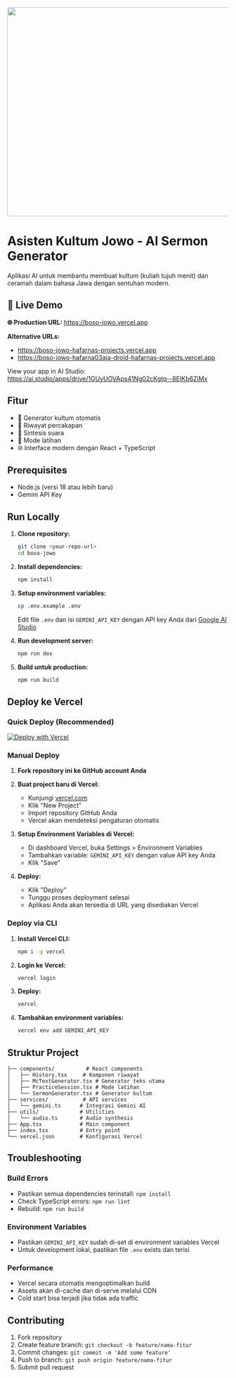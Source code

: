 <div align="center">
<img width="1200" height="475" alt="GHBanner" src="https://github.com/user-attachments/assets/0aa67016-6eaf-458a-adb2-6e31a0763ed6" />
</div>

# Asisten Kultum Jowo - AI Sermon Generator

Aplikasi AI untuk membantu membuat kultum (kuliah tujuh menit) dan ceramah dalam bahasa Jawa dengan sentuhan modern.

## 🚀 **Live Demo**
**🌐 Production URL:** https://boso-jowo.vercel.app

**Alternative URLs:**
- https://boso-jowo-hafarnas-projects.vercel.app
- https://boso-jowo-hafarna03aja-droid-hafarnas-projects.vercel.app

View your app in AI Studio: https://ai.studio/apps/drive/1GUyUOVAps41Ng02cKgtq--8EIKb6ZiMx

## Fitur

- 🎯 Generator kultum otomatis
- 🔄 Riwayat percakapan
- 🎵 Sintesis suara
- 📝 Mode latihan
- 🌐 Interface modern dengan React + TypeScript

## Prerequisites

- Node.js (versi 18 atau lebih baru)
- Gemini API Key

## Run Locally

1. **Clone repository:**
   ```bash
   git clone <your-repo-url>
   cd boso-jowo
   ```

2. **Install dependencies:**
   ```bash
   npm install
   ```

3. **Setup environment variables:**
   ```bash
   cp .env.example .env
   ```
   Edit file `.env` dan isi `GEMINI_API_KEY` dengan API key Anda dari [Google AI Studio](https://makersuite.google.com/app/apikey)

4. **Run development server:**
   ```bash
   npm run dev
   ```

5. **Build untuk production:**
   ```bash
   npm run build
   ```

## Deploy ke Vercel

### Quick Deploy (Recommended)

[![Deploy with Vercel](https://vercel.com/button)](https://vercel.com/new/clone?repository-url=https://github.com/your-username/boso-jowo)

### Manual Deploy

1. **Fork repository ini ke GitHub account Anda**

2. **Buat project baru di Vercel:**
   - Kunjungi [vercel.com](https://vercel.com)
   - Klik "New Project"
   - Import repository GitHub Anda
   - Vercel akan mendeteksi pengaturan otomatis

3. **Setup Environment Variables di Vercel:**
   - Di dashboard Vercel, buka Settings > Environment Variables
   - Tambahkan variable: `GEMINI_API_KEY` dengan value API key Anda
   - Klik "Save"

4. **Deploy:**
   - Klik "Deploy"
   - Tunggu proses deployment selesai
   - Aplikasi Anda akan tersedia di URL yang disediakan Vercel

### Deploy via CLI

1. **Install Vercel CLI:**
   ```bash
   npm i -g vercel
   ```

2. **Login ke Vercel:**
   ```bash
   vercel login
   ```

3. **Deploy:**
   ```bash
   vercel
   ```

4. **Tambahkan environment variables:**
   ```bash
   vercel env add GEMINI_API_KEY
   ```

## Struktur Project

```
├── components/          # React components
│   ├── History.tsx     # Komponen riwayat
│   ├── McTextGenerator.tsx # Generator teks utama
│   ├── PracticeSession.tsx # Mode latihan
│   └── SermonGenerator.tsx # Generator kultum
├── services/           # API services
│   └── gemini.ts      # Integrasi Gemini AI
├── utils/             # Utilities
│   └── audio.ts       # Audio synthesis
├── App.tsx            # Main component
├── index.tsx          # Entry point
└── vercel.json        # Konfigurasi Vercel
```

## Troubleshooting

### Build Errors
- Pastikan semua dependencies terinstall: `npm install`
- Check TypeScript errors: `npm run lint`
- Rebuild: `npm run build`

### Environment Variables
- Pastikan `GEMINI_API_KEY` sudah di-set di environment variables Vercel
- Untuk development lokal, pastikan file `.env` exists dan terisi

### Performance
- Vercel secara otomatis mengoptimalkan build
- Assets akan di-cache dan di-serve melalui CDN
- Cold start bisa terjadi jika tidak ada traffic

## Contributing

1. Fork repository
2. Create feature branch: `git checkout -b feature/nama-fitur`
3. Commit changes: `git commit -m 'Add some feature'`
4. Push to branch: `git push origin feature/nama-fitur`
5. Submit pull request
